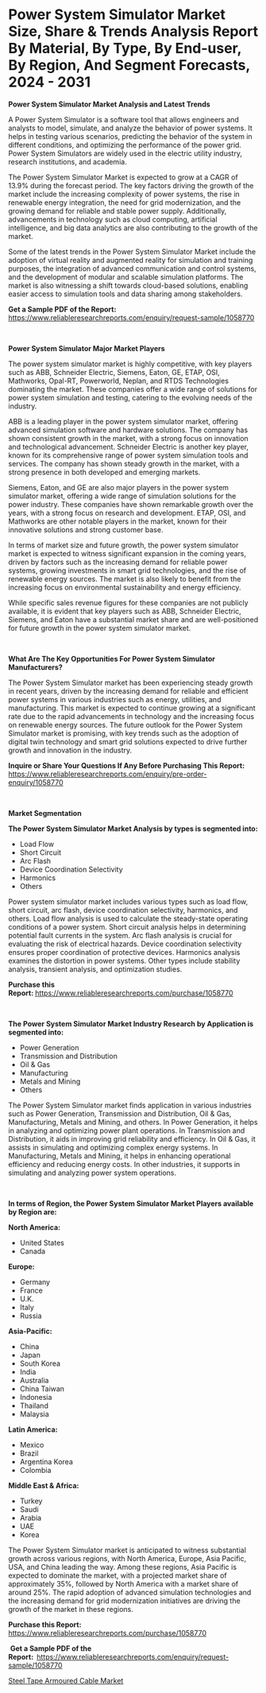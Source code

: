 <p><h1>Power System Simulator Market Size, Share & Trends Analysis Report By Material, By Type, By End-user, By Region, And Segment Forecasts, 2024 - 2031</h1></p><p><strong>Power System Simulator Market Analysis and Latest Trends</strong></p>
<p><p>A Power System Simulator is a software tool that allows engineers and analysts to model, simulate, and analyze the behavior of power systems. It helps in testing various scenarios, predicting the behavior of the system in different conditions, and optimizing the performance of the power grid. Power System Simulators are widely used in the electric utility industry, research institutions, and academia.</p><p>The Power System Simulator Market is expected to grow at a CAGR of 13.9% during the forecast period. The key factors driving the growth of the market include the increasing complexity of power systems, the rise in renewable energy integration, the need for grid modernization, and the growing demand for reliable and stable power supply. Additionally, advancements in technology such as cloud computing, artificial intelligence, and big data analytics are also contributing to the growth of the market.</p><p>Some of the latest trends in the Power System Simulator Market include the adoption of virtual reality and augmented reality for simulation and training purposes, the integration of advanced communication and control systems, and the development of modular and scalable simulation platforms. The market is also witnessing a shift towards cloud-based solutions, enabling easier access to simulation tools and data sharing among stakeholders.</p></p>
<p><strong>Get a Sample PDF of the Report:&nbsp;</strong> <a href="https://www.reliableresearchreports.com/enquiry/request-sample/1058770">https://www.reliableresearchreports.com/enquiry/request-sample/1058770</a></p>
<p>&nbsp;</p>
<p><strong>Power System Simulator Major Market Players</strong></p>
<p><p>The power system simulator market is highly competitive, with key players such as ABB, Schneider Electric, Siemens, Eaton, GE, ETAP, OSI, Mathworks, Opal-RT, Powerworld, Neplan, and RTDS Technologies dominating the market. These companies offer a wide range of solutions for power system simulation and testing, catering to the evolving needs of the industry.</p><p>ABB is a leading player in the power system simulator market, offering advanced simulation software and hardware solutions. The company has shown consistent growth in the market, with a strong focus on innovation and technological advancement. Schneider Electric is another key player, known for its comprehensive range of power system simulation tools and services. The company has shown steady growth in the market, with a strong presence in both developed and emerging markets.</p><p>Siemens, Eaton, and GE are also major players in the power system simulator market, offering a wide range of simulation solutions for the power industry. These companies have shown remarkable growth over the years, with a strong focus on research and development. ETAP, OSI, and Mathworks are other notable players in the market, known for their innovative solutions and strong customer base.</p><p>In terms of market size and future growth, the power system simulator market is expected to witness significant expansion in the coming years, driven by factors such as the increasing demand for reliable power systems, growing investments in smart grid technologies, and the rise of renewable energy sources. The market is also likely to benefit from the increasing focus on environmental sustainability and energy efficiency.</p><p>While specific sales revenue figures for these companies are not publicly available, it is evident that key players such as ABB, Schneider Electric, Siemens, and Eaton have a substantial market share and are well-positioned for future growth in the power system simulator market.</p></p>
<p>&nbsp;</p>
<p><strong>What Are The Key Opportunities For Power System Simulator Manufacturers?</strong></p>
<p><p>The Power System Simulator market has been experiencing steady growth in recent years, driven by the increasing demand for reliable and efficient power systems in various industries such as energy, utilities, and manufacturing. This market is expected to continue growing at a significant rate due to the rapid advancements in technology and the increasing focus on renewable energy sources. The future outlook for the Power System Simulator market is promising, with key trends such as the adoption of digital twin technology and smart grid solutions expected to drive further growth and innovation in the industry.</p></p>
<p><strong>Inquire or Share Your Questions If Any Before Purchasing This Report:</strong> <a href="https://www.reliableresearchreports.com/enquiry/pre-order-enquiry/1058770">https://www.reliableresearchreports.com/enquiry/pre-order-enquiry/1058770</a></p>
<p>&nbsp;</p>
<p><strong>Market Segmentation</strong></p>
<p><strong>The Power System Simulator Market Analysis by types is segmented into:</strong></p>
<p><ul><li>Load Flow</li><li>Short Circuit</li><li>Arc Flash</li><li>Device Coordination Selectivity</li><li>Harmonics</li><li>Others</li></ul></p>
<p><p>Power system simulator market includes various types such as load flow, short circuit, arc flash, device coordination selectivity, harmonics, and others. Load flow analysis is used to calculate the steady-state operating conditions of a power system. Short circuit analysis helps in determining potential fault currents in the system. Arc flash analysis is crucial for evaluating the risk of electrical hazards. Device coordination selectivity ensures proper coordination of protective devices. Harmonics analysis examines the distortion in power systems. Other types include stability analysis, transient analysis, and optimization studies.</p></p>
<p><strong>Purchase this Report:&nbsp;</strong><a href="https://www.reliableresearchreports.com/purchase/1058770">https://www.reliableresearchreports.com/purchase/1058770</a></p>
<p>&nbsp;</p>
<p><strong>The Power System Simulator Market Industry Research by Application is segmented into:</strong></p>
<p><ul><li>Power Generation</li><li>Transmission and Distribution</li><li>Oil & Gas</li><li>Manufacturing</li><li>Metals and Mining</li><li>Others</li></ul></p>
<p><p>The Power System Simulator market finds application in various industries such as Power Generation, Transmission and Distribution, Oil & Gas, Manufacturing, Metals and Mining, and others. In Power Generation, it helps in analyzing and optimizing power plant operations. In Transmission and Distribution, it aids in improving grid reliability and efficiency. In Oil & Gas, it assists in simulating and optimizing complex energy systems. In Manufacturing, Metals and Mining, it helps in enhancing operational efficiency and reducing energy costs. In other industries, it supports in simulating and analyzing power system operations.</p></p>
<p>&nbsp;</p>
<p><strong>In terms of Region, the Power System Simulator Market Players available by Region are:</strong></p>
<p>
    <p> <strong> North America: </strong>
        <ul>
            <li>United States</li>
            <li>Canada</li>
        </ul>
        </p> 
    <p> <strong> Europe: </strong>
        <ul>
            <li>Germany</li>
            <li>France</li>
            <li>U.K.</li>
            <li>Italy</li>
            <li>Russia</li>
        </ul>
        </p> 
    <p> <strong> Asia-Pacific: </strong>
        <ul>
            <li>China</li>
            <li>Japan</li>
            <li>South Korea</li>
            <li>India</li>
            <li>Australia</li>
            <li>China Taiwan</li>
            <li>Indonesia</li>
            <li>Thailand</li>
            <li>Malaysia</li>
        </ul>
        </p> 
    <p> <strong> Latin America: </strong>
        <ul>
            <li>Mexico</li>
            <li>Brazil</li>
            <li>Argentina Korea</li>
            <li>Colombia</li>
        </ul>
        </p> 
    <p> <strong> Middle East & Africa: </strong>
        <ul>
            <li>Turkey</li>
            <li>Saudi</li>
            <li>Arabia</li>
            <li>UAE</li>
            <li>Korea</li>
        </ul>
    </p>
    </p>
<p><p>The Power System Simulator market is anticipated to witness substantial growth across various regions, with North America, Europe, Asia Pacific, USA, and China leading the way. Among these regions, Asia Pacific is expected to dominate the market, with a projected market share of approximately 35%, followed by North America with a market share of around 25%. The rapid adoption of advanced simulation technologies and the increasing demand for grid modernization initiatives are driving the growth of the market in these regions.</p></p>
<p><strong>Purchase this Report: </strong><a href="https://www.reliableresearchreports.com/purchase/1058770">https://www.reliableresearchreports.com/purchase/1058770</a></p>
<p>&nbsp;<strong>Get a Sample PDF of the Report:&nbsp;&nbsp;</strong><a href="https://www.reliableresearchreports.com/enquiry/request-sample/1058770">https://www.reliableresearchreports.com/enquiry/request-sample/1058770</a></p>
<p><strong></strong></p>
<p><p><a href="https://github.com/PeterParrish5/Market-Research-Report-List-4/blob/main/steel-tape-armoured-cable-market.md">Steel Tape Armoured Cable Market</a></p></p>